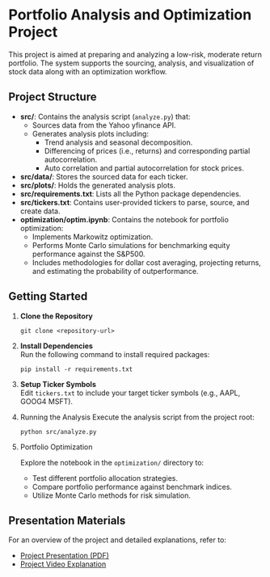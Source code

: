# Portfolio Analysis and Optimization Project

This project is aimed at preparing and analyzing a low-risk, moderate return portfolio. The system supports the sourcing, analysis, and visualization of stock data along with an optimization workflow.

## Project Structure
- **src/**: Contains the analysis script (`analyze.py`) that:
    - Sources data from the Yahoo yfinance API.
    - Generates analysis plots including:
        - Trend analysis and seasonal decomposition.
        - Differencing of prices (i.e., returns) and corresponding partial autocorrelation.
        - Auto correlation and partial autocorrelation for stock prices.
- **src/data/**: Stores the sourced data for each ticker.
- **src/plots/**: Holds the generated analysis plots.
- **src/requirements.txt**: Lists all the Python package dependencies.
- **src/tickers.txt**: Contains user-provided tickers to parse, source, and create data.
- **optimization/optim.ipynb**: Contains the notebook for portfolio optimization:
    - Implements Markowitz optimization.
    - Performs Monte Carlo simulations for benchmarking equity performance against the S&P500.
    - Includes methodologies for dollar cost averaging, projecting returns, and estimating the probability of outperformance.

## Getting Started
1. **Clone the Repository**  
      ```
   git clone <repository-url>
   ```

2. **Install Dependencies**  
   Run the following command to install required packages:
   ```
   pip install -r requirements.txt
   ```

3. **Setup Ticker Symbols**  
   Edit `tickers.txt` to include your target ticker symbols (e.g., AAPL, GOOG4 MSFT).
     
4. Running the Analysis
    Execute the analysis script from the project root:
     ```
    python src/analyze.py
     ```

5. Portfolio Optimization

    Explore the notebook in the `optimization/` directory to:
    - Test different portfolio allocation strategies.
    - Compare portfolio performance against benchmark indices.
    - Utilize Monte Carlo methods for risk simulation.

## Presentation Materials

For an overview of the project and detailed explanations, refer to:
- [Project Presentation (PDF)](./GE2260G7.pdf)
- [Project Video Explanation](https://drive.google.com/file/d/1B-Y17R-3CZmWDVcAB368evj0cL1ToSFe/view?usp=sharing)
